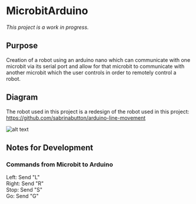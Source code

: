 # MicrobitArduino
*This project is a work in progress.*

## Purpose
Creation of a robot using an arduino nano which can communicate with one microbit via its serial port and allow for that microbit to communicate with another microbit which the user controls in order to remotely control a robot.

## Diagram
The robot used in this project is a redesign of the robot used in this project: https://github.com/sabrinabutton/arduino-line-movement

![alt text](https://github.com/sabrinabutton/microbit-arduino-communication/blob/master/Arduino-Microbit-Communication-Diagram.png)

## Notes for Development
### Commands from Microbit to Arduino
Left: Send "L"  
Right: Send "R"  
Stop: Send "S"  
Go: Send "G"  


